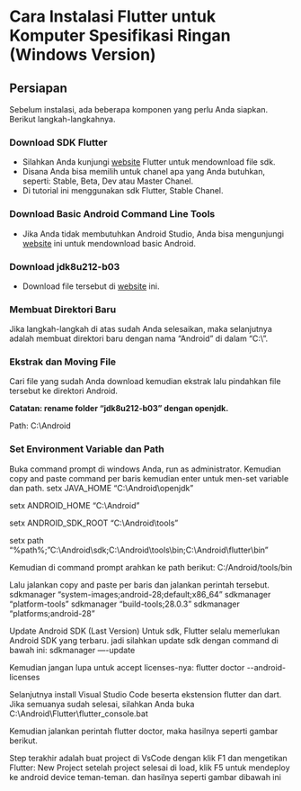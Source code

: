 <h1>Cara Instalasi Flutter untuk Komputer Spesifikasi Ringan (Windows Version)</h1>
<h2>Persiapan</h2>
<p>Sebelum instalasi, ada beberapa komponen yang perlu Anda siapkan. Berikut langkah-langkahnya.</p>

<h3>Download SDK Flutter</h3>
<ul>
  <li>Silahkan Anda kunjungi <a href="https://flutter.dev/docs/development/tools/sdk/releases">website</a> Flutter untuk mendownload file sdk.</li>
  <li>Disana Anda bisa memilih untuk chanel apa yang Anda butuhkan, seperti: Stable, Beta, Dev atau Master Chanel.</li>
  <li>Di tutorial ini menggunakan sdk Flutter, Stable Chanel.</li>
</ul>

<h3>Download Basic Android Command Line Tools</h3>
<ul>
  <li>Jika Anda tidak membutuhkan Android Studio, Anda bisa mengunjungi <a href="https://developer.android.com/studio/#command-tools">website</a> ini untuk mendownload basic Android.</li>
</ul>

<h3>Download jdk8u212-b03</h3>
<ul>
  <li>Download file tersebut di <a href="https://github.com/AdoptOpenJDK/openjdk8-binaries/releases/tag/jdk8u212-b03">website</a> ini.</li>
</ul>

<h3>Membuat Direktori Baru</h3>
<p>Jika langkah-langkah di atas sudah Anda selesaikan, maka selanjutnya adalah membuat direktori baru dengan nama “Android” di dalam “C:\”.</p>

<h3>Ekstrak dan Moving File</h3>
<p>Cari file yang sudah Anda download kemudian ekstrak lalu pindahkan file tersebut ke direktori Android.</p>

<b>Catatan: rename folder “jdk8u212-b03” dengan openjdk.</b>
<p>Path: C:\Android</p>

<h3>Set Environment Variable dan Path</h3>
<p>
Buka command prompt di windows Anda, run as administrator. Kemudian copy and paste command per baris kemudian enter untuk men-set variable dan path.
setx JAVA_HOME “C:\Android\openjdk”

setx ANDROID_HOME “C:\Android”

setx ANDROID_SDK_ROOT “C:\Android\tools”

setx path “%path%;”C:\Android\sdk;C:\Android\tools\bin;C:\Android\flutter\bin”

Kemudian di command prompt arahkan ke path berikut:
C:/Android/tools/bin 

Lalu jalankan copy and paste per baris dan jalankan perintah tersebut.
sdkmanager “system-images;android-28;default;x86_64”
sdkmanager “platform-tools”
sdkmanager “build-tools;28.0.3”
sdkmanager “platforms;android-28”

Update Android SDK (Last Version)
Untuk sdk, Flutter selalu memerlukan Android SDK yang terbaru. jadi silahkan update sdk dengan command di bawah ini:
sdkmanager —-update

Kemudian jangan lupa untuk accept licenses-nya:
flutter doctor --android-licenses

Selanjutnya install Visual Studio Code beserta ekstension flutter dan dart.
Jika semuanya sudah selesai, silahkan Anda buka C:\Android\Flutter\flutter_console.bat

Kemudian jalankan perintah flutter doctor, maka hasilnya seperti gambar berikut.
</p>

<p>
Step terakhir adalah buat project di VsCode dengan klik F1 dan mengetikan Flutter: New Project setelah project selesai di load, klik F5 untuk mendeploy ke android device teman-teman. dan hasilnya seperti gambar dibawah ini
</p>
